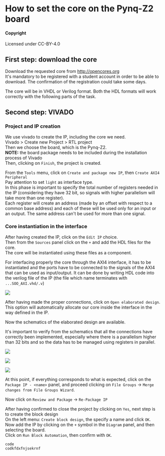 # How to set the core on the Pynq-Z2 board

#### Copyright
Licensed under CC-BY-4.0

## First step: download the core

Download the requested core from http://opencores.org <br>
It's mandatory to be registered with a student account in order to be able to download. The confirmation of the registration could take some days. 

The core will be in VHDL or Verilog format. Both the HDL formats will work correctly with the following parts of the task.

## Second step: VIVADO

### Project and IP creation

We use vivado to create the IP, including the core we need. <br>
Vivado > Create new Project > RTL project<br>
Then we choose the board, which is the Pynq-Z2.<br>
**NOTE:** the board package needs to be included during the installation process of Vivado <br>
Then, clicking on `Finish`, the project is created.

From the `Tools` menu, click on `Create and package new IP`, then `Create AXI4 Peripheral`<br>
Pay attention to set `light` as interface type. <br>
In this phase is important to specify the total number of registers needed in the IP (considering they have 32 bit, so signals with higher parallelism will take more than one register).<br>
Each register will create an address (made by an offset with respect to a common base address) and each of these will be used only for an input or an output. The same address can't be used for more than one signal.<br>

### Core instantiation in the interface

After having created the IP, click on the `Edit IP` choice. <br>
Then from the `Sources` panel click on the `+` and add the HDL files for the core. <br>
The core will be instantiated using these files as a component. <br>

For interfacing properly the core through the AXI4 interface, it has to be instantiated and the ports have to be connected to the signals of the AXI4 that can be used as input/output. It can be done by writing HDL code into the verilog file of the IP (the file which name terminates with `...SOO_AXI.vhd/.v`)

![](https://github.com/emness-gr2/aes-cryptocore-driver/blob/main/docs/Screenshot%20from%202023-10-11%2018-32-43.png)

After having made the proper connections, click on `Open elaborated design`. This option will automatically allocate our core inside the interface in the way defined in the IP. 

Now the schematics of the elaborated design are available.

It's important to verify from the schematics that all the connections have correctly been implemented, especially where there is a parallelism higher than 32 bits and so the data has to be managed using registers in parallel.


![](https://github.com/emness-gr2/aes-cryptocore-driver/blob/main/docs/Screenshot%20from%202023-09-29%2018-48-22.png)

![](https://github.com/emness-gr2/aes-cryptocore-driver/blob/main/docs/Screenshot%20from%202023-09-30%2015-58-35.png)

![](https://github.com/emness-gr2/aes-cryptocore-driver/blob/main/docs/Screenshot%20from%202023-09-30%2016-50-48.png)

At this point, if everything corresponds to what is expected, click on the `Package IP - <name>` panel, and proceed clicking on `File Groups` -> `Merge changes from File Groups Wizard`.

Now click on `Review and Package` -> `Re-Package IP`

After having confirmed to close the project by clicking on `Yes`, next step is to create the block design <br>
On the left menu: `Create block design`, the specify a name and click `OK`. <br>
Now add the IP by clicking on the `+` symbol in the `Diagram` panel, and then selecting the board. <br>
Click on `Run Block Automation`, then confirm with `OK`.<br>

```
code
codkfdxfnjsekrnf
```

